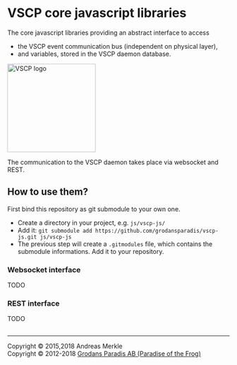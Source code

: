 # VSCP core javascript libraries

The core javascript libraries providing an abstract interface to access
* the VSCP event communication bus (independent on physical layer),
* and variables, stored in the VSCP daemon database.

<img src="http://vscp.org/images/logo.png" width="200px" alt="VSCP logo">

The communication to the VSCP daemon takes place via websocket and REST.

## How to use them?

First bind this repository as git submodule to your own one.
* Create a directory in your project, e.g. ```js/vscp-js/```
* Add it: ```git submodule add https://github.com/grodansparadis/vscp-js.git js/vscp-js```
* The previous step will create a ```.gitmodules``` file, which contains the submodule informations. Add it to your repository.

### Websocket interface

TODO

### REST interface

TODO

## 

<hr>
Copyright © 2015,2018 Andreas Merkle <vscp@blue-andi.de><br />
Copyright &copy; 2012-2018 <a href="http://www.grodansparadis.com">Grodans Paradis AB (Paradise of the Frog)</a>
